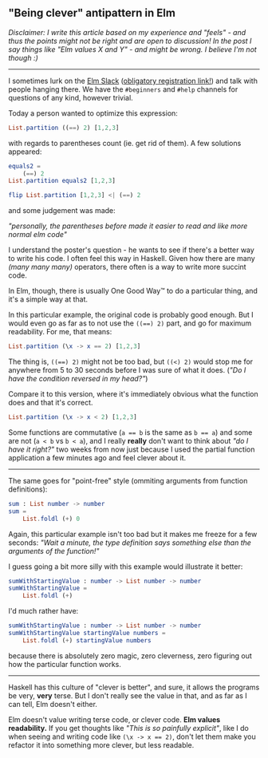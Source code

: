 ## "Being clever" antipattern in Elm

*Disclaimer: I write this article based on my experience and "feels" - and thus the points might not be right and are open to discussion! In the post I say things like "Elm values X and Y" - and might be wrong. I believe I'm not though :)*

----

I sometimes lurk on the [Elm Slack](https://elmlang.slack.com) ([obligatory registration link!](https://elm-lang.org/community/slack)) and talk with people hanging there. We have the `#beginners` and `#help` channels for questions of any kind, however trivial.

Today a person wanted to optimize this expression:

```elm
List.partition ((==) 2) [1,2,3]
```

with regards to parentheses count (ie. get rid of them). A few solutions appeared:

```elm
equals2 =
    (==) 2
List.partition equals2 [1,2,3]

flip List.partition [1,2,3] <| (==) 2
```

and some judgement was made:

*"personally, the parentheses before made it easier to read and like more normal elm code"*

I understand the poster's question - he wants to see if there's a better way to write his code. I often feel this way in Haskell. Given how there are many *(many many many)* operators, there often is a way to write more succint code.

In Elm, though, there is usually One Good Way™ to do a particular thing, and it's a simple way at that.

In this particular example, the original code is probably good enough. But I would even go as far as to not use the `((==) 2)` part, and go for maximum readability. For me, that means:

```elm
List.partition (\x -> x == 2) [1,2,3]
```

The thing is, `((==) 2)` might not be too bad, but `((<) 2)` would stop me for anywhere from 5 to 30 seconds before I was sure of what it does. (*"Do I have the condition reversed in my head?"*) 

Compare it to this version, where it's immediately obvious what the function does and that it's correct.

```elm
List.partition (\x -> x < 2) [1,2,3]
```

Some functions are commutative (`a == b` is the same as `b == a`) and some are not (`a < b` vs `b < a`), and I really **really** don't want to think about *"do I have it right?"* two weeks from now just because I used the partial function application a few minutes ago and feel clever about it.

----

The same goes for "point-free" style (ommiting arguments from function definitions):

```elm
sum : List number -> number
sum =
    List.foldl (+) 0
```

Again, this particular example isn't too bad but it makes me freeze for a few seconds: *"Wait a minute, the type definition says something else than the arguments of the function!"*

I guess going a bit more silly with this example would illustrate it better:

```elm
sumWithStartingValue : number -> List number -> number
sumWithStartingValue =
    List.foldl (+)
```

I'd much rather have:

```elm
sumWithStartingValue : number -> List number -> number
sumWithStartingValue startingValue numbers =
    List.foldl (+) startingValue numbers
```

because there is absolutely zero magic, zero cleverness, zero figuring out how the particular function works.

----

Haskell has this culture of "clever is better", and sure, it allows the programs be very, **very** terse. But I don't really see the value in that, and as far as I can tell, Elm doesn't either.

Elm doesn't value writing terse code, or clever code. **Elm values readability.** If you get thoughts like *"This is so painfully explicit"*, like I do when seeing and writing code like `(\x -> x == 2)`, don't let them make you refactor it into something more clever, but less readable.
